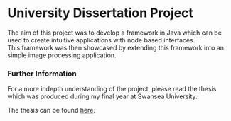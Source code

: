 # University Dissertation Project

The aim of this project was to develop a framework in Java which can be used to create intuitive applications with node based interfaces.  
This framework was then showcased by extending this framework into an simple image processing application.


### Further Information
For a more indepth understanding of the project, please read the thesis which was produced during my final year at Swansea University.

The thesis can be found [here](https://github.com/Sgodd/nodelibrary/blob/master/thesis.pdf).
